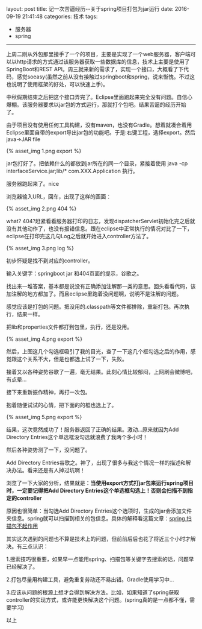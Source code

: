 layout: post
title: 记一次苦逼经历--关于spring项目打包为jar运行
date: 2016-09-19 21:41:48
categories: 技术
tags: 
- 服务器
- spring
---

上周二刚从外包那里接手了一个的项目，主要是实现了一个web服务器，客户端可以以http请求的方式通过该服务器获取一些数据库的信息，技术上主要是使用了SpringBoot和REST API。周三就来新的需求了，实现一个接口，大概看了下代码，感觉soeasy(虽然之前从没有接触过springboot和spring，说来惭愧。不过这也说明了使用框架的好处，可以快速上手)。

中秋假期结束之后把这个接口弄完了。Eclipse里面跑起来完全没有问题。自信心爆棚。该服务器要求以jar包的方式运行，那就打个包吧。结果苦逼的经历开始了。

由于项目没有使用任何工具构建，没有maven，也没有Gradle。想着就凑合着用Eclipse里面自带的export导出jar包的功能吧。于是:右键工程，选择export。然后java->JAR file

{% asset_img 1.png export %}

jar包打好了。把依赖什么的都放到jar所在的同一个目录，紧接着使用 java -cp interfaceService.jar;lib/* com.XXX.Application  执行。

服务器跑起来了。nice

浏览器输入URL，回车，出现了这样的画面：

{% asset_img 2.png 404 %}

what? 404?赶紧看看服务器打印的日志，发现dispatcherServlet初始化完之后就没有其他动作了，也没有报错信息。跟在eclipse中正常执行的情况对比了一下，eclipse在打印完这几句Log之后就开始进入controller方法了。

{% asset_img 3.png log %}

初步怀疑是找不到对应的controller。

输入关键字：springboot jar 和404页面的提示，谷歌之。

找出来一堆答案，基本都是说没有正确添加注解那一类的意思。回头看看代码，该加注解的地方都加了。而且eclipse里跑着没问题啊，说明不是注解的问题。

感觉应该是打包的问题。把没用的.classpath等文件都排除，重新打包。再次执行，结果一样。

把lib和properties文件都打到包里，执行，还是没用。

{% asset_img 4.png export %}

然后，上图这几个勾选框吸引了我的目光，查了一下这几个框勾选之后的作用，感觉跟这个关系不大，但是也都选上试了一下，失败。

接着又以各种姿势谷歌了一遍，毫无结果。此刻心情比较郁闷，上网刷会微博吧，有点晕...

接下来重新振作精神，再打一次包。

抱着随便试试的心情，把下面的的框也选上了。

{% asset_img 5.png export %}

结果，这次竟然成功了！服务器返回了正确的结果。激动...原来就因为Add Directory Entries这个单选框没勾选就浪费了我两个多小时！

然后各种姿势测了一下，没问题了。

Add Directory Entries谷歌之。神了，出现了很多与我这个情况一样的描述和解决办法。看来还是有人掉过坑啊！

浏览了一下大家的分析，结果就是：**当使用export方式打jar包来运行spring项目时，一定要记得把Add Directory Entries这个单选框勾选上！否则会扫描不到指定的controller**

原因也很简单：当勾选Add Directory Entries这个选项时，生成的jar会添加文件夹信息。spring就可以扫描到相关的包信息。具体的解释看这篇文章：[spring 扫描包不起作用](http://www.voidcn.com/blog/wangjun5159/article/p-6159159.html)

其实这次遇到的问题也不算是技术上的问题，但前前后后也花了将近三个小时才解决。有三点认识：

1.搜索技巧很重要，如果早一点能用spring、扫描包等关键字去搜索的话，问题早已经解决了。

2.打包尽量用构建工具，避免重复劳动还不易出错。Gradle使用学习中...

3.应该从问题的根源上想才会得到解决方法。比如，如果知道了spring获取controller的实现方式，或许能更快解决这个问题。(spring真的是一点都不懂，需要学习)

以上



